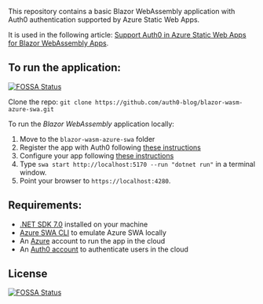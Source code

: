 This repository contains a basic Blazor WebAssembly application with Auth0 authentication supported by Azure Static Web Apps.

It is used in the following article: [Support Auth0 in Azure Static Web Apps for Blazor WebAssembly Apps](https://auth0.com/blog/support-auth0-in-azure-static-web-apps-for-blazor-wasm/).

## To run the application:
[![FOSSA Status](https://app.fossa.com/api/projects/git%2Bgithub.com%2Fauth0-blog%2Fblazor-wasm-azure-swa.svg?type=shield)](https://app.fossa.com/projects/git%2Bgithub.com%2Fauth0-blog%2Fblazor-wasm-azure-swa?ref=badge_shield)


Clone the repo: `git clone https://github.com/auth0-blog/blazor-wasm-azure-swa.git`

To run the *Blazor WebAssembly* application locally:

1. Move to the `blazor-wasm-azure-swa` folder
2. Register the app with Auth0 following [these instructions](https://auth0.com/blog/support-auth0-in-azure-static-web-apps-for-blazor-wasm#Register-your-app-with-Auth0)
3. Configure your app following [these instructions](https://auth0.com/blog/support-auth0-in-azure-static-web-apps-for-blazor-wasm#Register-your-app-with-Auth0#Configure-Auth0-as-your-authentication-provider)
4. Type `swa start http://localhost:5170 --run "dotnet run"` in a terminal window.
5. Point your browser to `https://localhost:4280`.

## Requirements:

- [.NET SDK 7.0](https://dotnet.microsoft.com/download/dotnet-core/7.0) installed on your machine
- [Azure SWA CLI](https://azure.github.io/static-web-apps-cli/) to emulate Azure SWA locally
- An [Azure](https://azure.microsoft.com/) account to run the app in the cloud
- An [Auth0 account](https://auth0.com/signup) to authenticate users in the cloud



## License
[![FOSSA Status](https://app.fossa.com/api/projects/git%2Bgithub.com%2Fauth0-blog%2Fblazor-wasm-azure-swa.svg?type=large)](https://app.fossa.com/projects/git%2Bgithub.com%2Fauth0-blog%2Fblazor-wasm-azure-swa?ref=badge_large)